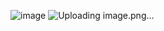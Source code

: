 ![image](https://github.com/okaydivyansh/Weather-app-using-js/assets/94864199/b3059e35-53ea-48fc-b3c7-1fc843e0a2d5)
![Uploading image.png…]()

